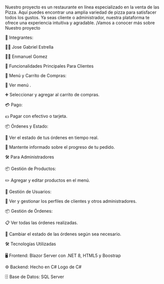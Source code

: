 Nuestro proyecto es un restaurante en línea especializado en la venta de las Pizza. Aquí puedes encontrar una amplia variedad de pizza para satisfacer todos los gustos. Ya seas cliente o administrador, nuestra plataforma te ofrece una experiencia intuitiva y agradable. ¡Vamos a conocer más sobre Nuestro proyecto

👥 Integrantes:

👨‍💻 Jose Gabriel Estrella

👨‍💻 Enmanuel Gomez


🌟 Funcionalidades Principales Para Clientes

🛒 Menú y Carrito de Compras:

👀 Ver menú .

➕ Seleccionar y agregar al carrito de compras.

💳 Pago:

💵 Pagar con efectivo o tarjeta.

📦 Órdenes y Estado:

👀 Ver el estado de tus órdenes en tiempo real.

🔄 Mantente informado sobre el progreso de tu pedido.

🛠️ Para Administradores

📦 Gestión de Productos:

✏️ Agregar y editar productos en el menú.

👥 Gestión de Usuarios:

👤 Ver y gestionar los perfiles de clientes y otros administradores.

📦 Gestión de Órdenes:

📋 Ver todas las órdenes realizadas.

🔄 Cambiar el estado de las órdenes según sea necesario.

🛠️ Tecnologías Utilizadas

🖥️ Frontend: Blazor Server con .NET 8, HTML5 y Boostrap

⚙️ Backend: Hecho en C# Logo de C#

🗄️ Base de Datos: SQL Server
